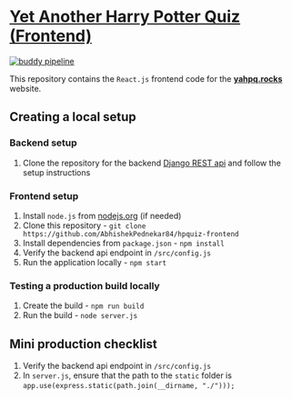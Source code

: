 # [Yet Another Harry Potter Quiz (Frontend)](https://yahpq.rocks)

[![buddy pipeline](https://app.buddy.works/abhiap/hpquiz-frontend/pipelines/pipeline/254058/badge.svg?token=738f35b97ec3ce6a9a115c59e582b088fde6fcee2a92780b69cf9e293e60d114 "buddy pipeline")](https://app.buddy.works/abhiap/hpquiz-frontend/pipelines/pipeline/254058)

This repository contains the `React.js` frontend code for the **[yahpq.rocks](https://yahpq.rocks)** website.

## Creating a local setup
### Backend setup
1. Clone the repository for the backend [Django REST api](https://github.com/AbhishekPednekar84/hpquiz-rest-api) and follow the setup instructions

### Frontend setup
1. Install `node.js` from [nodejs.org](https://nodejs.org/en/) (if needed)
2. Clone this repository - `git clone https://github.com/AbhishekPednekar84/hpquiz-frontend`
3. Install dependencies from `package.json` - `npm install`
4. Verify the backend api endpoint in `/src/config.js`
5. Run the application locally - `npm start`

### Testing a production build locally
1. Create the build - `npm run build`
2. Run the build - `node server.js`
   
## Mini production checklist
1. Verify the backend api endpoint in `/src/config.js`
2. In `server.js`, ensure that the path to the `static` folder is `app.use(express.static(path.join(__dirname, "./")));`
